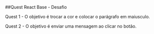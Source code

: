 ##Quest React Base - Desafio

Quest 1 - O objetivo é trocar a cor e colocar o parágrafo em maiusculo.

Quest 2 - O objetivo é enviar uma mensagem ao clicar no botão.

